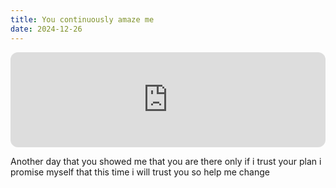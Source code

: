 ```yaml
---
title: You continuously amaze me
date: 2024-12-26
---
```


<iframe style="border-radius:12px" src="https://open.spotify.com/embed/track/1jZRYHbisAjzn30uoyrtYa?utm_source=generator" width="100%" height="152" frameBorder="0" allowfullscreen="" allow="autoplay; clipboard-write; encrypted-media; fullscreen; picture-in-picture" loading="lazy"></iframe>

Another day that you showed me that you are there only if i trust your plan i promise myself that this time i will trust you so help me change